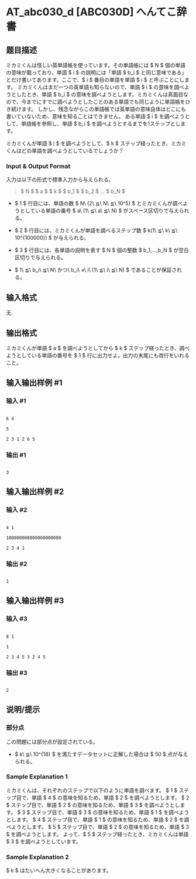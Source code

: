 # AT_abc030_d [ABC030D] へんてこ辞書

## 题目描述

[problemUrl]: https://atcoder.jp/contests/abc030/tasks/abc030_d

ミカミくんは怪しい英単語帳を使っています。その単語帳には $ N $ 個の単語の意味が載っており、単語 $ i $ の説明には「単語 $ b_i $ と同じ意味である」とだけ書いてあります。ここで、$ i $ 番目の単語を単語 $ i $ と呼ぶことにします。 ミカミくんはまだ一つの英単語も知らないので、単語 $ i $ の意味を調べようとしたとき、単語 $ b_i $ の意味を調べようとします。ミカミくんは真面目なので、今までにすでに調べようとしたことのある単語でも同じように単語帳をひき続けます。 しかし、残念ながらこの単語帳では英単語の意味自体はどこにも書いていないため、意味を知ることはできません。 ある単語 $ i $ を調べようとして、単語帳を参照し、単語 $ b_i $ を調べようとするまでを1ステップとします。

ミカミくんが単語 $ i $ を調べようとして、$ k $ ステップ経ったとき、ミカミくんはどの単語を調べようとしているでしょうか？

### Input &amp; Output Format

入力は以下の形式で標準入力から与えられる。

> $ N $ $ a $ $ k $ $ b_1 $ $ b_2 $ … $ b_N $

- $ 1 $ 行目には、単語の数 $ N\ (2\ ≦\ N\ ≦\ 10^5) $ とミカミくんが調べようとしている単語の番号 $ a\ (1\ ≦\ a\ ≦\ N) $ がスペース区切りで与えられる。
- $ 2 $ 行目には、ミカミくんが単語を調べるステップ数 $ k(1\ ≦\ k\ ≦\ 10^{100000}) $ が与えられる。
- $ 3 $ 行目には、各単語の説明を表す $ N $ 個の整数 $ b_1,...,b_N $ が空白区切りで与えられる。
- $ 1\ ≦\ b_i\ ≦\ N\ かつ\ b_i\ ≠\ i\ (1\ ≦\ i\ ≦\ N) $ であることが保証される。

## 输入格式

无

## 输出格式

ミカミくんが単語 $ a $ を調べようとしてから $ k $ ステップ経ったとき、調べようとしている単語の番号を $ 1 $ 行に出力せよ。出力の末尾にも改行をいれること。

## 输入输出样例 #1

### 输入 #1

```
6 4
5
2 3 1 2 6 5
```

### 输出 #1

```
3
```

## 输入输出样例 #2

### 输入 #2

```
4 1
100000000000000000000
2 3 4 1
```

### 输出 #2

```
1
```

## 输入输出样例 #3

### 输入 #3

```
8 1
1
2 3 4 5 3 2 4 5
```

### 输出 #3

```
2
```

## 说明/提示

### 部分点

この問題には部分点が設定されている。

- $ k\ ≦\ 10^{18} $ を満たすデータセットに正解した場合は $ 50 $ 点が与えられる。

### Sample Explanation 1

ミカミくんは、それぞれのステップで以下のように単語を調べます。 $ 1 $ ステップ目で、単語 $ 4 $ の意味を知るため、単語 $ 2 $ を調べようとします。 $ 2 $ ステップ目で、単語 $ 2 $ の意味を知るため、単語 $ 3 $ を調べようとします。 $ 3 $ ステップ目で、単語 $ 3 $ の意味を知るため、単語 $ 1 $ を調べようとします。 $ 4 $ ステップ目で、単語 $ 1 $ の意味を知るため、単語 $ 2 $ を調べようとします。 $ 5 $ ステップ目で、単語 $ 2 $ の意味を知るため、単語 $ 3 $ を調べようとします。 よって、$ 5 $ ステップ経ったとき、ミカミくんは単語 $ 3 $ を調べようとしています。

### Sample Explanation 2

$ k $ はたいへん大きくなることがあります。